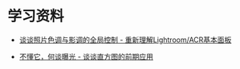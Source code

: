# 学习资料

- [谈谈照片色调与影调的全局控制 - 重新理解Lightroom/ACR基本面板](https://thomaskksj.tuchong.com/t/13093735/)

- [不懂它，何谈曝光 - 谈谈直方图的前期应用](https://thomaskksj.tuchong.com/t/13119530/)


